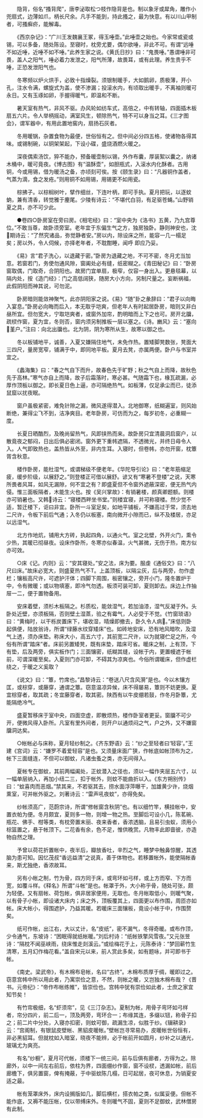 <!-- { "loadSidebar": true } -->
　　隐背，俗名“搔背爬”，唐李泌取松つ枝作隐背是也。制以象牙或犀角，雕作小兜扇式，边薄如爪，柄长尺余。凡手不能到，持此搔之，最为快意。有以川山甲制者，可搔癣疥，能解毒。

　　《西京杂记》：“广川王发魏襄王冢，得玉唾壶。”此唾壶之始也。今家常或瓷或锡，可以多备，随处陈设。至寝时，枕旁尤要，偶尔欲唾，非此不可。有谓“远唾不如近唾，近唾不如不唾。”此养生家之说。《黄氏日抄》曰：“鬼畏唾。”愚谓唾非可畏，盖人之阳气，唾必着力发泄之，阳气所薄，故畏耳，或有此理。养生贵乎不唾，正恐发泄阳气也。

　　冬寒频以炉火烘手，必致十指燥裂。须银制暖手，大如鹅卵，质极薄，开小孔，注水令满，螺旋式为盖，使不渗漏；投滚水内，有顷取出暖手，不离袖则暖可永日。又有玉琢如卵，手握得暖气，即温和不断。

　　暑天室有热气，非风不驱。办风轮如纺车式，高倍之，中有转轴，四面插木板扇五六片。令人举柄摇动，满室风生，顿除热气，特不可以身当之耳。《三才图会》，谓军器中，有用此置地窖内，扇扬石灰者。

　　冬用暖锅，杂置食物为最便，世俗恒有之。但中间必分四五格，使诸物各得其味。或锡制碗，以铜架架起，下设小碟，盛烧酒燃火暖之。

　　深夜偶索汤饮，猝不能办，预备暖壶制以锡，外作布囊，厚装絮以囊之，纳诸木桶中，暖可竟夜。《博古图》有“温酥壶”，如胆瓶式，入滚水内化酥者。古用铜，今或用锡，借为暖汤之备，亦顷刻可俟。按《颐生录》曰：“凡器铜作盖者，气蒸为滴，食之发疮。”则用铜不如用锡，用锡更不如用瓷。

　　棕拂子。以棕榈树叶，擘作细丝，下连叶柄，即可手执。夏月把玩，以逐蚊蚋，兼有清香，转觉雅于麈尾。少陵有诗云：“不堪代白羽，有足驱苍蝇。”山野销夏之具，亦不可少此。

　　●卷四○卧房室在旁曰房。《相宅经》曰：“室中央为《洛书》五黄，乃九宫尊位。”不敢当尊，故卧须旁室。老年宜于东偏生气之方，独房独卧。静则神安也，沈期诗云：“了然究诸品，弥觉静者安。”房以内，除设床之所，能容一几一榻足矣；房以外，令人伺候，亦择老年者，不耽酣睡，闻呼 即应乃妥。

　　《易》言“君子洗心，以退藏于密。”卧房为退藏之地，不可不密，冬月尤当加意。若窗若门，务使勿通风隙，窗阖处必有缝，纸密糊之。《青田秘记》曰：“卧房窗取偶，门取奇，合阴阳也。故房门宜单扇，极窄，仅容一身出入。更悬毯幕，以隔内处，按《造门经》：门之高低阔狭，随房大小方向，另制尺量之。妄断祸福，此假阴阳而神其说，可勿泥。

　　卧房暗则能敛神聚气，此亦阴阳家之说。《易》“随”卦之彖辞曰：“君子以向晦入宴息。”卧房必向晦而后入，本无取乎垲爽，但老年人有时起居卧房，暗则又非白昼所宜。但勿宽大，宁取垲爽者，或窗外加帘，酌明暗而上下之也可。房开北牖，疏棂作窗，夏为宜，冬则否，窗内须另制推板一层以塞之。《诗。豳风》云：“塞向堇户。”注曰：向北出牖也。北为阴，阴为寒所从生，故寒以御之也。

　　冬以板铺地平，诚善，入夏又嫌隔住地气，未免作热。置矮脚凳数张，凳面大三四尺，量房宽窄，铺满于中，即同地平板。夏月去凳，亦属两便。卧户与书室并宜之。

　　《蠡海集》曰：“春之气自下而升，故春色先于旷野；秋之气自上而降，故秋色先于高林。”寒气亦自上而降，故子后霜落时，寒必甚。气随霜下也，椽瓦疏漏，必厚作顶板以御之。即长夏日色上逼，亦可隔绝热气。如板薄，仅足承尘而已，徒添鼠窟以扰夜眠。

　　窗户虽极紧密，难免针隙之漏，微风遂得潜入。北地御寒，纸糊遍室，则风始断绝，兼得尘飞不到，洁净爽目。老年卧房，可仿而为之，每岁初冬，必重糊一度。

　　长夏日晒酷烈，及晚尚留热气，风即挟热而来。故卧房只宜清晨洞启窗户，以散竟夜之郁闷，日出后俱必密闭。窗外更下重帏遮隔，不透微光，并终日毋令人入。人气即致热也，盖热皆从外至，非内生耳。入寝时，但卷帏，亦勿开窗，枕簟胥含秋意。

　　楼作卧房，能杜湿气，或谓梯级不便老年。《华陀导引论》曰：“老年筋缩足疲，缓步阶级，以展舒之。”则登楼正可借以展舒。谚又有“寒暑不登楼”之说，天寒所畏者风耳，如风无漏隙，何不宜之有？即盛夏但不令窗外遮蔽深密，便无热气内侵。惟三面板隔者，木能生火也。按《吴兴掌故》：有销暑楼，颜真卿题额。则楼亦可销暑也。又韩诗云：“寝楼西畔坐书堂。”则楼宜寝，并可称寝楼。然少觉不适，暂迁楼下，讵曰非宜。卧所一斗室足矣，如地平铺板，不嫌高过于常，须去地二尺许，令板下前后气通；入冬仍以板塞，南向微开小隙而已，纵不及楼居，亦足以远湿气。

　　北方作地炕，铺用大方砖，执起四角，以通火气。室之北壁，外开火门，熏令少热，其暖已彻昼夜。设床作卧所，冬寒亦似春温，火气甚微，无伤于热，南方似亦可效。

　　○床《记。内则》云：“安其寝处。”安之法，床为要。服虔《通俗文》曰：“八尺曰床。”故床必宽大，则盛夏热气不Τ。上盖顶板，以隔尘灰，后与两旁，勿作虚栏；镶板高尺许，可遮护汗体；四脚下周围，板密镶之，旁开小门，隆冬置炉于中，令有微暖；或以物填塞，即冷气勿透。板须可装可卸，夏则卸去。床边上作抽屉一二，便于置物备用。

　　安床着壁，须杉木板隔之。杉质松，能敛湿气，若加油漆，湿气反凝于外。头卧处近壁，亦须板隔，否则壁土湿蒸，验之有霉气，人必受于不觉。《竹窗琐语》曰：“黄梅时，以干栎炭置床下，堪收湿，晴燥即撤去，卧久令人病。”床低则卧起俱便，陆放翁诗，所谓“绿藤水纹穿矮床”也。如砖地安床，恐有地风暗吹，及湿气上透，须办床垫。称床大小，高五六寸，其前宽二尺许，以为就寝伫足之所，今俗有所谓“踏床”者。床前另置矮凳，既有床垫，踏床可省。暖床之制，上有顶，下有垫，后及两旁，俱实板作门；三面镶密，纸糊其缝，设帐于内，更置幔遮于帐前，可谓深暖至矣。入夏则门亦可卸，不碍其为凉爽也。今俗所谓暖床，但作虚栏绕之，于暖之义奚取？

　　《说文》曰：“簟，竹席也。”昌黎诗云：“卷送八尺含风漪”是也。今以木镶方匡，或棕穿，或藤穿，通谓之簟。窃意温凉异候，床不得屡易，簟则不妨更换。夏宜棕穿者，取其疏；冬宜藤穿者，取其密。陕西有以牛皮绷若鼓，作冬月卧簟，尤能隔绝冷气。

　　盛夏暂移床于室中央，四面空虚，即散烦热，楼作卧室者更妥。窗牖不可少开，便微风得入卧所。凡室有里外间者，则开户以通烦闷之气，户之外，又不嫌窗牖洞达矣。

　　○帐帐必与床称，夏月轻纱制之。《齐东野语》云：“纱之至轻者曰‘轻容’。”王建《宫词》云：“嫌罗不着爱轻容”是也。又须量床面广狭，作帐底如帐顶布为之，帐下三面缝连，不但可以御蚊，凡诸虫蚤之类，亦无间得入。

　　夏帐专在御蚊，其前两幅阖处，正蚊潜入之径也，须以一幅作夹层五六寸，以一幅单层纳入，再加小纽二三，扣于帐外，则蚊不能曲折以入。《东方朔别传》曰：“蚊喜肉而恶烟。”禁其来，不若驱其去，捞水面浮萍曝干，加雄黄少许，烧烟熏室，可并帐外驱之。刘著诗云：“雷声吼夜蚊”，亦得免矣。

　　纱帐须高广，范蔚宗诗，所谓“修帐窗含秋阴”也。有以细竹竿，横挂帐中，安置衣帕为便。冬月颇宜，夏则多一物，则增一物之热。至脚后可设小几，陈茗碗、瓶花、佛手、柑等类，有枕旁置末丽、夜来香者，香浓透脑，且易引虫蚁，须用小棕篮置之，悬于帐顶下。二花香有余，色不足，惟供晚赏。凡物丰此即啬彼，亦造物自然之理。

　　予曾以荷花折置帐中，夜半后，瓣放香吐，辛烈之气，睡梦中触鼻惊醒，其透脑为患可知。因忆茂叔“香远益清”之说真，善于体物也。若移置帐外，能使隔帐香来，斯尤独绝，香浓故耳。

　　另有小帐之制，竹为骨，四方同于床，或弯环如弓样，或上方而窄、下方而宽，如覆斗样。《释名》所谓“斗帐”是也。帐罩于外，大小称乎骨，随处可张，颇为轻便。又有扇帐、荷包帐，俱非居家便用，无取也。冬月帐取低小，则暖气聚，以有骨子小帐，即设诸大床内；床之外，顶板覆其上，四面更以布作围，周匝亦如帐。床大帐小，得围遮护，乃益其暖。若暖床三面镶板，竟设小帐于中，作围赘矣。

　　纸可作帐，出江右，大以丈计，名“皮纸”，密不漏气，冬得奇暖。或布作顶，少令通气，东坡诗：“困眠得就纸帐暖。”刘后村诗：“纸帐铁擎风雪夜。”又元张昱诗：“隔枕不闻巫峡雨，绕床惟走剡溪云。”或绘梅花于上，元陈泰诗：“梦回蕲竹生清寒，五月幻作梅花看。”盖自宋元以来，前人赏此多矣，如有题咏，并可即书于帐。

　　《南史。梁武帝》，有木棉布皂帐，名曰“古终”。木棉布质厚于绸，暖即过之。窃意宫帏中所以用此者，乃寓崇俭之意，不然，则帐之暖，又岂独木棉布哉？《晋书。元帝纪》：“帝作布帐练帷”，皆崇俭也。宫帏中犹有崇俭如此者，士庶之家宜知节矣！

　　有竹帘极细，名“虾须帘”，见《三汀杂志》。夏制为帐，用骨子弯环如弓样者，帘分四片，前二后一，顶及两旁，弯环合一；布缘其连，多缀以钮，称骨子扣之；前二片中分处，入寝亦扣密，则蚊可御，疏漏生凉，似胜于纱。《辍耕录》云：“宫阁制，有银鼠皮壁帐、黑貂皮暖帐。”壁帐岂寻常易办，皮暖帐世俗恒有，非必黑貂耳。但就枕如入暗室，晓夜不能辨，必于帐前开如圆月，纱补之以通光，玻璃尤为爽亮。

　　有名“纱橱”，夏月可代帐，须楼下一统三间，前与后俱有廊者，方得为之。除廊外，以中一间左右前后，依柱为界，四面绷纱作窗，窗不设棂，透漏如帐，前后廊檐下，俱另置窗，俾有掩蔽，于中驱蚊陈几榻，日可起居，夜可休息，为销夏安适之最。

　　帐有笼罩床外，床内设搁版如几，脚后横栏，搭衣帕之类，似属妥便。但帐不能作底，又褥不能压帐，仅以带缚床外。冬则暖气不固，夏则不足御蚊，武林僧房有此制。

